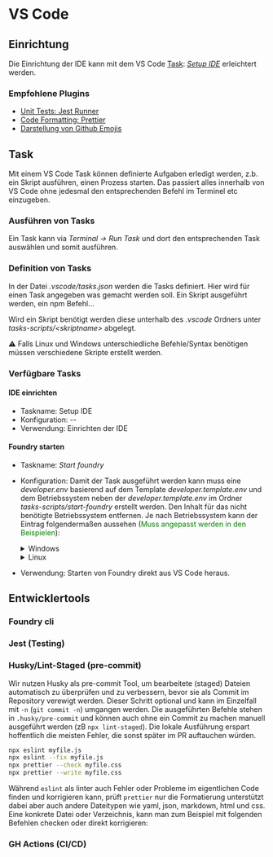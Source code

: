 # VS Code
## Einrichtung
Die Einrichtung der IDE kann mit dem VS Code [Task](#task): [_Setup IDE_](#vs-code-task-setup-ide) erleichtert werden.


### Empfohlene Plugins

-   [Unit Tests: Jest Runner](https://marketplace.visualstudio.com/items?itemName=Orta.vscode-jest)
-   [Code Formatting: Prettier](https://marketplace.visualstudio.com/items/?itemName=esbenp.prettier-vscode)
- [Darstellung von Github Emojis](https://marketplace.visualstudio.com/items?itemName=bierner.markdown-emoji)

## Task
Mit einem VS Code Task können definierte Aufgaben erledigt werden, z.b. ein Skript ausführen, einen Prozess starten. Das passiert alles innerhalb von VS Code ohne jedesmal den entsprechenden Befehl im Terminel etc einzugeben.

### Ausführen von Tasks
Ein Task kann via _Terminal -> Run Task_ und dort den entsprechenden Task auswählen und somit ausführen.

### Definition von Tasks
In der Datei _.vscode/tasks.json_ werden die Tasks definiert. Hier wird für einen Task angegeben was gemacht werden soll. Ein Skript ausgeführt werden, ein npm Befehl... 

Wird ein Skript benötigt werden diese unterhalb des _.vscode_ Ordners unter _tasks-scripts/\<skriptname>_ abgelegt.

:warning: Falls Linux und Windows unterschiedliche Befehle/Syntax benötigen müssen verschiedene Skripte erstellt werden.
### Verfügbare Tasks
#### IDE einrichten<a id="vs-code-task-setup-ide"></a> 
- Taskname: Setup IDE
- Konfiguration: --
- Verwendung: Einrichten der IDE

#### Foundry starten
- Taskname: _Start foundry_
- Konfiguration: Damit der Task ausgeführt werden kann muss eine _developer.env_ basierend auf dem Template _developer.template.env_ und dem Betriebssystem neben der _developer.template.env_  im Ordner _tasks-scripts/start-foundry_ erstellt werden. Den Inhalt für das nicht benötigte Betriebssystem entfernen. Je nach Betriebssystem kann der Eintrag folgendermaßen aussehen (<span style="color:green">Muss angepasst werden in den Beispielen</span>):
    <details>
    <summary>Windows</summary>

    REM FoundryVTT Configuration  
    set PATH_TO_FOUNDRY=<span style="color:green">C:\Program Files\Foundry Virtual Tabletop\\</span>      
    set FILE_TO_START_FOUNDRY=<span style="color:green">Foundry Virtual Tabletop.exe</span>
    </details>

    <details>
    <summary>Linux</summary>
    PATH_TO_FOUNDRY="<span style="color:green">Downloads/FoundryVTT-12.331/</span>"
    FILE_TO_START_FOUNDRY="<span style="color:green">./foundryvtt</span>"
    </details>      
- Verwendung: Starten von Foundry direkt aus VS Code heraus. 

## Entwicklertools

### Foundry cli

### Jest (Testing)

### Husky/Lint-Staged (pre-commit)

Wir nutzen Husky als pre-commit Tool, um bearbeitete (staged) Dateien automatisch zu überprüfen
und zu verbessern, bevor sie als Commit im Repository verewigt werden. Dieser Schritt
optional und kann im Einzelfall mit `-n` (`git commit -n`) umgangen werden.
Die ausgeführten Befehle stehen in `.husky/pre-commit` und können auch ohne ein Commit zu machen
manuell ausgeführt werden (zB `npx lint-staged`). Die lokale Ausführung erspart hoffentlich
die meisten Fehler, die sonst später im PR auftauchen würden.

```bash
npx eslint myfile.js
npx eslint --fix myfile.js
npx prettier --check myfile.css
npx prettier --write myfile.css
```

Während `eslint` als linter auch Fehler oder Probleme im eigentlichen Code finden und korrigieren
kann, prüft `prettier` nur die Formatierung unterstützt dabei aber auch andere Dateitypen wie yaml,
json, markdown, html und css. Eine konkrete Datei oder Verzeichnis, kann man zum Beispiel mit
folgenden Befehlen checken oder direkt korrigieren:

### GH Actions (CI/CD)
